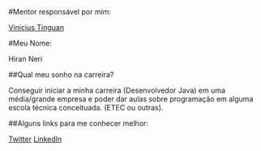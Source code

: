 #Mentor responsável por mim:

[Vinicius Tinguan](/profiles/mentors/profiles/vinicius_tinguan.md)

#Meu Nome:

Hiran Neri

##Qual meu sonho na carreira?

Conseguir iniciar a minha carreira (Desenvolvedor Java) em uma média/grande empresa e poder dar aulas sobre programação em alguma escola técnica conceituada. (ETEC ou outras).

##Alguns links para me conhecer melhor:

[Twitter](https://twitter.com/devhiranneri)
[LinkedIn](https://br.linkedin.com/in/hiranneri)
